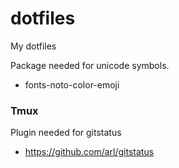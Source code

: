 # dotfiles
My dotfiles

Package needed for unicode symbols.

 * fonts-noto-color-emoji

### Tmux ###
Plugin needed for gitstatus
 * https://github.com/arl/gitstatus
